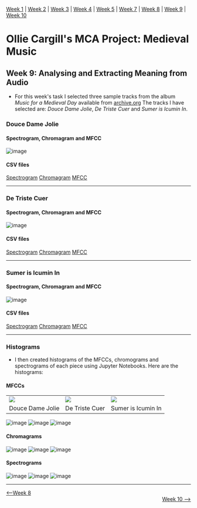 [Week 1](https://olliecargill.github.io/MCA-2022) | [Week 2](https://olliecargill.github.io/MCA-2022/labtasks/week2/week2.html) | [Week 3](https://olliecargill.github.io/MCA-2022/labtasks/week3/week3.html) | [Week 4](https://olliecargill.github.io/MCA-2022/labtasks/week4/week4.html) | [Week 5](https://olliecargill.github.io/MCA-2022/labtasks/week5/week5.html) | [Week 7](https://olliecargill.github.io/MCA-2022/labtasks/week7/week7.html) | [Week 8](https://olliecargill.github.io/MCA-2022/labtasks/week8/week8.html) | [Week 9](https://olliecargill.github.io/MCA-2022/labtasks/week9/week9.html) | [Week 10](https://olliecargill.github.io/MCA-2022/labtasks/week10/week10.html)

# Ollie Cargill's MCA Project: Medieval Music

## Week 9: Analysing and Extracting Meaning from Audio

* For this week's task I selected three sample tracks from the album <i>Music for a Medieval Day</i> available from [archive.org](https://archive.org/details/lp_music-for-a-medieval-day_alfonso-x-el-sabio-anonymous-guillaume-de/disc1/01.10.+Sumer+Is+Icumin+In.mp3) The tracks I have selected are: <i>Douce Dame Jolie</i>, <i>De Triste Cuer</i> and <i>Sumer is Icumin In</i>.

### Douce Dame Jolie

#### Spectrogram, Chromagram and MFCC

![image](week9douce.png)

#### CSV files

[Spectrogram](doucespectrogram.csv)
[Chromagram](doucechromagram.csv)
[MFCC](doucemfcc.csv)

<hr>

### De Triste Cuer

#### Spectrogram, Chromagram and MFCC

![image](week9detriste.png)

#### CSV files

[Spectrogram](detristespectrogram.csv)
[Chromagram](detristechromagram.csv)
[MFCC](detristemfcc.csv)

<hr>

### Sumer is Icumin In

#### Spectrogram, Chromagram and MFCC

![image](week9sumer.png)

#### CSV files

[Spectrogram](sumerspectrogram.csv)
[Chromagram](sumerchromagram.csv)
[MFCC](sumermfcc.csv)

<hr>

### Histograms 

* I then created histograms of the MFCCs, chromograms and spectrograms of each piece using Jupyter Notebooks. Here are the histograms:

#### MFCCs

<table class="screenshots">
              <tr>
                <td class="text-table"> <img src="doucemfcchistograms.png"> </td>
                <td class="text-table"> <img src="detristemfcchistograms.png"> </td>
                <td class="text-table"> <img src="sumermfcchistograms.png"> </td>
  </tr>
  <tr>
    <td class="text-table"> Douce Dame Jolie </td>
    <td class="text-table"> De Triste Cuer </td>
    <td class="text-table"> Sumer is Icumin In </td>
  </tr>
  </table>
              

![image](doucemfcchistograms.png)
![image](detristemfcchistograms.png)
![image](sumermfcchistograms.png)

#### Chromagrams

![image](doucechromagramhistograms.png)
![image](detristechromagramhistograms.png)
![image](sumerchromagramhistograms.png)

#### Spectrograms

![image](doucespectrogramhistograms.png)
![image](detristespectrogramhistograms.png)
![image](sumerspectrogramhistograms.png)

<hr>

<div align="left"><a href="https://olliecargill.github.io/MCA-2022/labtasks/week8/week8.html"><--Week 8</a> <div align="right"><a href="https://olliecargill.github.io/MCA-2022/labtasks/week10/week10.html">Week 10 --></a> </div>

